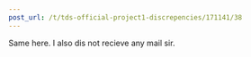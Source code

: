 ```yaml
---
post_url: /t/tds-official-project1-discrepencies/171141/38
---
```

Same here. I also dis not recieve any mail sir.